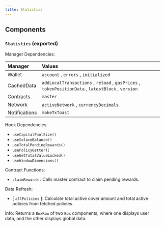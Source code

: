 ```yaml
---
title: Statistics
---
```


## Components

### `Statistics` (exported)

Manager Dependencies:

| Manager | Values                                                          |
| :--- | :------------------------------------------------------------------- |
| Wallet | `account` , `errors` , `initialized`
| CachedData | `addLocalTransactions` , `reload` , `gasPrices` , `tokenPositionData` , `latestBlock` , `version`
| Contracts | `master`
| Network | `activeNetwork` , `currencyDecimals`
| Notifications | `makeTxToast`

Hook Dependencies:

- `useCapitalPoolSize()`
- `useSolaceBalance()`
- `useTotalPendingRewards()`
- `usePolicyGetter()`
- `useGetTotalValueLocked()`
- `useWindowDimensions()`

Contract Functions:

- `claimRewards` : Calls master contract to claim pending rewards.

Data Refresh:

- [ `allPolicies` ]: Calculate total active cover amount and total active policies from fetched policies.

Info: Returns a `BoxRow` of two `Box` components, where one displays user data, and the other displays global data.
